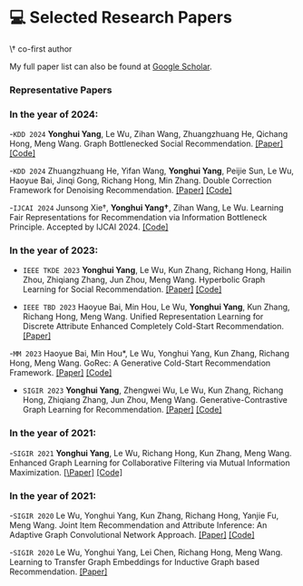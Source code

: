 # 💻 Selected Research Papers
\† co-first author

My full paper list can also be found at [Google Scholar](https://scholar.google.co.jp/citations?user=B8LCMuIAAAAJ&hl).

### Representative Papers



### In the year of 2024:

-``KDD 2024`` **Yonghui Yang**, Le Wu, Zihan Wang, Zhuangzhuang He, Qichang Hong, Meng Wang. Graph Bottlenecked Social Recommendation.
[\[Paper\]](https://arxiv.org/abs/2406.08214) [\[Code\]](https://github.com/yimutianyang/KDD24-GBSR)

-``KDD 2024`` Zhuangzhuang He, Yifan Wang, **Yonghui Yang**, Peijie Sun, Le Wu, Haoyue Bai, Jinqi Gong, Richang Hong, Min Zhang. Double Correction Framework for Denoising Recommendation.
[\[Paper\]](https://arxiv.org/abs/2405.11272) [\[Code\]](https://github.com/bruno686/DCF)

-``IJCAI 2024`` Junsong Xie†, **Yonghui Yang†**, Zihan Wang, Le Wu. Learning Fair Representations for Recommendation via Information Bottleneck Principle. Accepted by IJCAI 2024. 
[\[Code\]](https://github.com/jsxie9/IJCAI_FairIB)



### In the year of 2023:
- ``IEEE TKDE 2023`` **Yonghui Yang**, Le Wu, Kun Zhang, Richang Hong, Hailin Zhou, Zhiqiang Zhang, Jun Zhou, Meng Wang. Hyperbolic Graph Learning for Social Recommendation.
[\[Paper\]](https://ieeexplore.ieee.org/abstract/document/10361607/) [\[Code\]](https://github.com/yimutianyang/HGSR)

- ``IEEE TBD 2023`` Haoyue Bai, Min Hou, Le Wu, **Yonghui Yang**, Kun Zhang, Richang Hong, Meng Wang. Unified Representation Learning for Discrete Attribute Enhanced Completely Cold-Start Recommendation.
[\[Paper\]](https://www.computer.org/csdl/journal/bd/5555/01/10496230/1W28wUPxFOo)

-``MM 2023`` Haoyue Bai, Min Hou*, Le Wu, Yonghui Yang, Kun Zhang, Richang Hong, Meng Wang. GoRec:
A Generative Cold-Start Recommendation Framework.
[\[Paper\]](https://dl.acm.org/doi/10.1145/3581783.3612238) [\[Code\]](https://github.com/HaoyueBai98/GoRec)

- ``SIGIR 2023`` **Yonghui Yang**, Zhengwei Wu, Le Wu, Kun Zhang, Richang Hong, Zhiqiang Zhang, Jun Zhou, Meng Wang. Generative-Contrastive Graph Learning for Recommendation.
[\[Paper\]](https://dl.acm.org/doi/abs/10.1145/3539618.3591691) [\[Code\]](https://github.com/yimutianyang/SIGIR23-VGCL)



### In the year of 2021:
-``SIGIR 2021`` **Yonghui Yang**, Le Wu, Richang Hong, Kun Zhang, Meng Wang. Enhanced Graph Learning for Collaborative Filtering via Mutual Information Maximization. 
[[\Paper\]](https://dl.acm.org/doi/10.1145/3404835.3462928) [\[Code\]](https://github.com/yimutianyang/SIGIR2021-EGLN)

### In the year of 2021:
-``SIGIR 2020`` Le Wu, Yonghui Yang, Kun Zhang, Richang Hong, Yanjie Fu, Meng Wang. Joint Item
Recommendation and Attribute Inference: An Adaptive Graph Convolutional Network Approach.
[\[Paper\]](https://dl.acm.org/doi/abs/10.1145/3397271.3401144) [\[Code\]](https://github.com/yimutianyang/AGCN)

-``SIGIR 2020`` Le Wu, Yonghui Yang, Lei Chen, Richang Hong, Meng Wang. Learning to Transfer Graph
Embeddings for Inductive Graph based Recommendation.
[\[Paper\]](https://dl.acm.org/doi/abs/10.1145/3397271.3401145)










